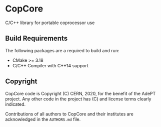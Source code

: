 <!--
SPDX-FileCopyrightText: 2020 CERN
SPDX-License-Identifier: CC-BY-4.0
-->

# CopCore

C/C++ library for portable coprocessor use


## Build Requirements

The following packages are a required to build and run:

- CMake >= 3.18
- C/C++ Compiler with C++14 support

## Copyright

CopCore code is Copyright (C) CERN, 2020, for the benefit of the AdePT project.
Any other code in the project has (C) and license terms clearly indicated.

Contributions of all authors to CopCore and their institutes are acknowledged in
the `AUTHORS.md` file.
